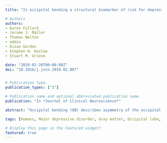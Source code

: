 ```yaml
---
title: "Is occipital bending a structural biomarker of risk for depression and sensitivity to treatment?"

# Authors
authors:
- Karen Fullard
- Jerome J. Maller
- Thomas Welton
- admin
- Evian Gordon
- Stephen H. Koslow
- Stuart M. Grieve

date: "2019-02-20T00:00:00Z"
doi: "10.1016/j.jocn.2019.02.007"


# Publication type.
publication_types: ["2"]

# Publication name and optional abbreviated publication name.
publication: "In *Journal of Clinical Neuroscience*"

abstract: "Occipital bending (OB) describes asymmetry of the occipital lobes where one lobe wraps across the midline, and has been associated with the presence of mood disorders. We evaluated the relationship between OB and major depressive disorder (MDD) in a large population of subjects from the International Study to Predict Optimized Treatment in Depression. MDD patients (n = 231) and healthy controls (n = 68) underwent MRI and neuropsychiatric evaluation, including response or remission to antidepressant medication at baseline and at 8 weeks. Cortical thickness, ventricular volumes and regional grey matter volumes were measured. OB was visually assessed and OB angle measured using a semi-automated method. Correlations with MDD diagnosis, MRI measures and clinical features were tested. Results demonstrated a greater proportion of rightwards OB in MDD compared to control subjects (p = 0.02). There was no difference in the total prevalence of OB (combined left and rightward bending) between MDD and controls. MDD subjects with right OB had greater cortical thickness in three medial occipital regions (cuneus, lingual gyrus and calcarine sulcus) on the left. Lateral ventricular size was 20% lower bilaterally in right OB MDD subjects compared to non-OB MDD subjects. OB was not associated with severity (HDRS-17). Our data suggest the presence of a strong link between greater rightward occipital bending and MDD. Rightward-OB is associated with greater left medial occipital cortical thickness, and with reduced lateral ventricular size. The cause for greater rightward bending in MDD patients is unclear, however our data suggest a developmental aetiology."

tags: [Humans, Major depressive disorder, Gray matter, Occipital lobe, Antidepressive agents, Magnetic resonance imaging]

# Display this page in the Featured widget?
featured: true
---
```

